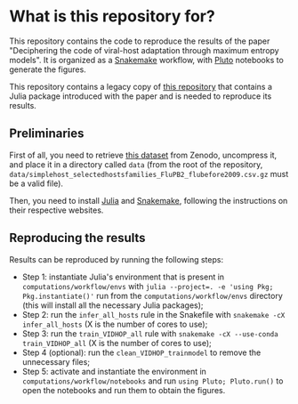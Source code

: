 # What is this repository for?
This repository contains the code to reproduce the results of the paper "Deciphering the code of viral-host adaptation through maximum entropy models".
It is organized as a [Snakemake](https://snakemake.github.io/) workflow, with [Pluto](https://plutojl.org/) notebooks to generate the figures.

This repository contains a legacy copy of [this repository](https://github.com/adigioacchino/MaxEntNucleotideBiases.jl) that contains a Julia package introduced with the paper and is needed to reproduce its results.

## Preliminaries
First of all, you need to retrieve [this dataset](https://zenodo.org/doi/10.5281/zenodo.10050076) from Zenodo, uncompress it, and place it in a directory called `data` (from the root of the repository, `data/simplehost_selectedhostsfamilies_FluPB2_flubefore2009.csv.gz` must be a valid file).
    
Then, you need to install [Julia](https://julialang.org/) and [Snakemake](https://snakemake.github.io/), following the instructions on their respective websites.

## Reproducing the results
Results can be reproduced by running the following steps:
- Step 1: instantiate Julia's environment that is present in `computations/workflow/envs` with `julia --project=. -e 'using Pkg; Pkg.instantiate()'` run from the `computations/workflow/envs` directory (this will install all the necessary Julia packages);
- Step 2: run the `infer_all_hosts` rule in the Snakefile with `snakemake -cX infer_all_hosts` (X is the number of cores to use);
- Step 3: run the `train_VIDHOP_all` rule with `snakemake -cX --use-conda train_VIDHOP_all` (X is the number of cores to use);
- Step 4 (optional): run the `clean_VIDHOP_trainmodel` to remove the unnecessary files;
- Step 5: activate and instantiate the environment in `computations/workflow/notebooks` and run `using Pluto; Pluto.run()` to open the notebooks and run them to obtain the figures.